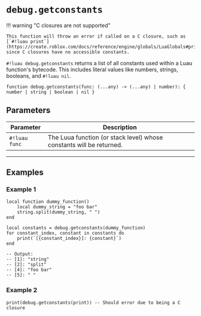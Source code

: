 # `debug.getconstants`

!!! warning "C closures are not supported"

    This function will throw an error if called on a C closure, such as [`#!luau print`](https://create.roblox.com/docs/reference/engine/globals/LuaGlobals#print), since C closures have no accessible constants.

`#!luau debug.getconstants` returns a list of all constants used within a Luau function's bytecode. This includes literal values like numbers, strings, booleans, and `#!luau nil`.

```luau
function debug.getconstants(func: (...any) -> (...any) | number): { number | string | boolean | nil }
```

## Parameters

| Parameter       | Description                                                        |
|------------------|--------------------------------------------------------------------|
| `#!luau func`    | The Luua function (or stack level) whose constants will be returned.|

---

## Examples

### Example 1

```luau title="Retrieving constants from a Luau function" linenums="1"
local function dummy_function()
    local dummy_string = "foo bar"
    string.split(dummy_string, " ")
end

local constants = debug.getconstants(dummy_function)
for constant_index, constant in constants do
    print(`[{constant_index}]: {constant}`)
end

-- Output:
-- [1]: "string"
-- [2]: "split"
-- [4]: "foo bar"
-- [5]: " "
```

### Example 2

```luau title="Calling on a C closure should error" linenums="1"
print(debug.getconstants(print)) -- Should error due to being a C closure
```
